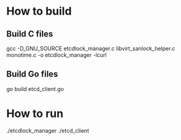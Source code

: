 # How to build

## Build C files
gcc -D_GNU_SOURCE etcdlock_manager.c libvirt_sanlock_helper.c monotime.c -o etcdlock_manager -lcurl

## Build Go files
go build etcd_client.go

# How to run
./etcdlock_manager
./etcd_client